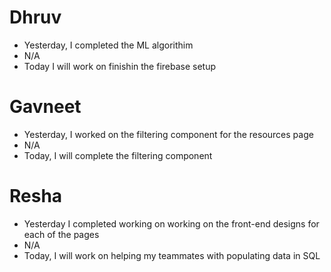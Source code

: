 # Dhruv

- Yesterday, I completed the ML algorithim
- N/A
- Today I will work on finishin the firebase setup

# Gavneet

- Yesterday, I worked on the filtering component for the resources page
- N/A
- Today, I will complete the filtering component

# Resha

- Yesterday I completed working on working on the front-end designs for each of the pages
- N/A
- Today, I will work on helping my teammates with populating data in SQL

